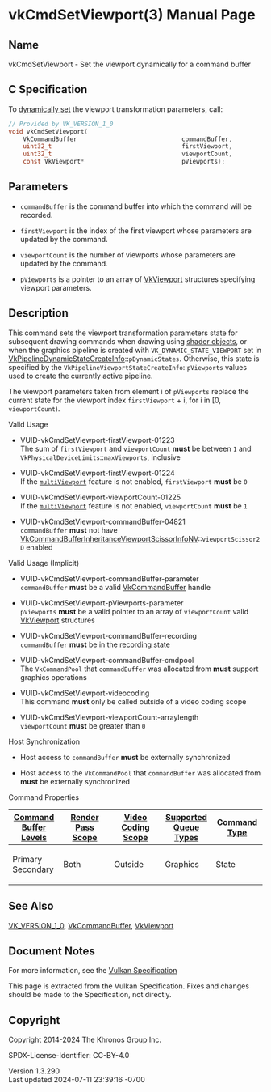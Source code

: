 # vkCmdSetViewport(3) Manual Page

## Name

vkCmdSetViewport - Set the viewport dynamically for a command buffer



## <a href="#_c_specification" class="anchor"></a>C Specification

To <a
href="https://registry.khronos.org/vulkan/specs/1.3-extensions/html/vkspec.html#pipelines-dynamic-state"
target="_blank" rel="noopener">dynamically set</a> the viewport
transformation parameters, call:

``` c
// Provided by VK_VERSION_1_0
void vkCmdSetViewport(
    VkCommandBuffer                             commandBuffer,
    uint32_t                                    firstViewport,
    uint32_t                                    viewportCount,
    const VkViewport*                           pViewports);
```

## <a href="#_parameters" class="anchor"></a>Parameters

- `commandBuffer` is the command buffer into which the command will be
  recorded.

- `firstViewport` is the index of the first viewport whose parameters
  are updated by the command.

- `viewportCount` is the number of viewports whose parameters are
  updated by the command.

- `pViewports` is a pointer to an array of [VkViewport](https://registry.khronos.org/vulkan/specs/1.3-extensions/man/html/VkViewport.html)
  structures specifying viewport parameters.

## <a href="#_description" class="anchor"></a>Description

This command sets the viewport transformation parameters state for
subsequent drawing commands when drawing using <a
href="https://registry.khronos.org/vulkan/specs/1.3-extensions/html/vkspec.html#shaders-objects"
target="_blank" rel="noopener">shader objects</a>, or when the graphics
pipeline is created with `VK_DYNAMIC_STATE_VIEWPORT` set in
[VkPipelineDynamicStateCreateInfo](https://registry.khronos.org/vulkan/specs/1.3-extensions/man/html/VkPipelineDynamicStateCreateInfo.html)::`pDynamicStates`.
Otherwise, this state is specified by the
`VkPipelineViewportStateCreateInfo`::`pViewports` values used to create
the currently active pipeline.

The viewport parameters taken from element i of `pViewports` replace the
current state for the viewport index `firstViewport` + i, for i in \[0,
`viewportCount`).

Valid Usage

- <a href="#VUID-vkCmdSetViewport-firstViewport-01223"
  id="VUID-vkCmdSetViewport-firstViewport-01223"></a>
  VUID-vkCmdSetViewport-firstViewport-01223  
  The sum of `firstViewport` and `viewportCount` **must** be between `1`
  and `VkPhysicalDeviceLimits`::`maxViewports`, inclusive

- <a href="#VUID-vkCmdSetViewport-firstViewport-01224"
  id="VUID-vkCmdSetViewport-firstViewport-01224"></a>
  VUID-vkCmdSetViewport-firstViewport-01224  
  If the <a
  href="https://registry.khronos.org/vulkan/specs/1.3-extensions/html/vkspec.html#features-multiViewport"
  target="_blank" rel="noopener"><code>multiViewport</code></a> feature
  is not enabled, `firstViewport` **must** be `0`

- <a href="#VUID-vkCmdSetViewport-viewportCount-01225"
  id="VUID-vkCmdSetViewport-viewportCount-01225"></a>
  VUID-vkCmdSetViewport-viewportCount-01225  
  If the <a
  href="https://registry.khronos.org/vulkan/specs/1.3-extensions/html/vkspec.html#features-multiViewport"
  target="_blank" rel="noopener"><code>multiViewport</code></a> feature
  is not enabled, `viewportCount` **must** be `1`

- <a href="#VUID-vkCmdSetViewport-commandBuffer-04821"
  id="VUID-vkCmdSetViewport-commandBuffer-04821"></a>
  VUID-vkCmdSetViewport-commandBuffer-04821  
  `commandBuffer` **must** not have
  [VkCommandBufferInheritanceViewportScissorInfoNV](https://registry.khronos.org/vulkan/specs/1.3-extensions/man/html/VkCommandBufferInheritanceViewportScissorInfoNV.html)::`viewportScissor2D`
  enabled

Valid Usage (Implicit)

- <a href="#VUID-vkCmdSetViewport-commandBuffer-parameter"
  id="VUID-vkCmdSetViewport-commandBuffer-parameter"></a>
  VUID-vkCmdSetViewport-commandBuffer-parameter  
  `commandBuffer` **must** be a valid
  [VkCommandBuffer](https://registry.khronos.org/vulkan/specs/1.3-extensions/man/html/VkCommandBuffer.html) handle

- <a href="#VUID-vkCmdSetViewport-pViewports-parameter"
  id="VUID-vkCmdSetViewport-pViewports-parameter"></a>
  VUID-vkCmdSetViewport-pViewports-parameter  
  `pViewports` **must** be a valid pointer to an array of
  `viewportCount` valid [VkViewport](https://registry.khronos.org/vulkan/specs/1.3-extensions/man/html/VkViewport.html) structures

- <a href="#VUID-vkCmdSetViewport-commandBuffer-recording"
  id="VUID-vkCmdSetViewport-commandBuffer-recording"></a>
  VUID-vkCmdSetViewport-commandBuffer-recording  
  `commandBuffer` **must** be in the [recording
  state](#commandbuffers-lifecycle)

- <a href="#VUID-vkCmdSetViewport-commandBuffer-cmdpool"
  id="VUID-vkCmdSetViewport-commandBuffer-cmdpool"></a>
  VUID-vkCmdSetViewport-commandBuffer-cmdpool  
  The `VkCommandPool` that `commandBuffer` was allocated from **must**
  support graphics operations

- <a href="#VUID-vkCmdSetViewport-videocoding"
  id="VUID-vkCmdSetViewport-videocoding"></a>
  VUID-vkCmdSetViewport-videocoding  
  This command **must** only be called outside of a video coding scope

- <a href="#VUID-vkCmdSetViewport-viewportCount-arraylength"
  id="VUID-vkCmdSetViewport-viewportCount-arraylength"></a>
  VUID-vkCmdSetViewport-viewportCount-arraylength  
  `viewportCount` **must** be greater than `0`

Host Synchronization

- Host access to `commandBuffer` **must** be externally synchronized

- Host access to the `VkCommandPool` that `commandBuffer` was allocated
  from **must** be externally synchronized

Command Properties

<table class="tableblock frame-all grid-all stretch">
<colgroup>
<col style="width: 20%" />
<col style="width: 20%" />
<col style="width: 20%" />
<col style="width: 20%" />
<col style="width: 20%" />
</colgroup>
<thead>
<tr>
<th class="tableblock halign-left valign-top"><a
href="#VkCommandBufferLevel">Command Buffer Levels</a></th>
<th class="tableblock halign-left valign-top"><a
href="#vkCmdBeginRenderPass">Render Pass Scope</a></th>
<th class="tableblock halign-left valign-top"><a
href="#vkCmdBeginVideoCodingKHR">Video Coding Scope</a></th>
<th class="tableblock halign-left valign-top"><a
href="#VkQueueFlagBits">Supported Queue Types</a></th>
<th class="tableblock halign-left valign-top"><a
href="#fundamentals-queueoperation-command-types">Command Type</a></th>
</tr>
</thead>
<tbody>
<tr>
<td class="tableblock halign-left valign-top"><p>Primary<br />
Secondary</p></td>
<td class="tableblock halign-left valign-top"><p>Both</p></td>
<td class="tableblock halign-left valign-top"><p>Outside</p></td>
<td class="tableblock halign-left valign-top"><p>Graphics</p></td>
<td class="tableblock halign-left valign-top"><p>State</p></td>
</tr>
</tbody>
</table>

## <a href="#_see_also" class="anchor"></a>See Also

[VK_VERSION_1_0](https://registry.khronos.org/vulkan/specs/1.3-extensions/man/html/VK_VERSION_1_0.html),
[VkCommandBuffer](https://registry.khronos.org/vulkan/specs/1.3-extensions/man/html/VkCommandBuffer.html), [VkViewport](https://registry.khronos.org/vulkan/specs/1.3-extensions/man/html/VkViewport.html)

## <a href="#_document_notes" class="anchor"></a>Document Notes

For more information, see the <a
href="https://registry.khronos.org/vulkan/specs/1.3-extensions/html/vkspec.html#vkCmdSetViewport"
target="_blank" rel="noopener">Vulkan Specification</a>

This page is extracted from the Vulkan Specification. Fixes and changes
should be made to the Specification, not directly.

## <a href="#_copyright" class="anchor"></a>Copyright

Copyright 2014-2024 The Khronos Group Inc.

SPDX-License-Identifier: CC-BY-4.0

Version 1.3.290  
Last updated 2024-07-11 23:39:16 -0700
